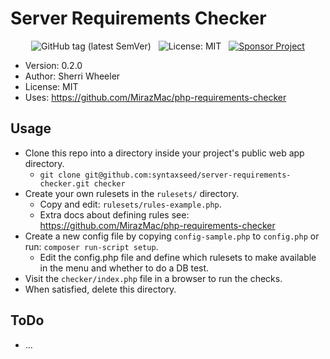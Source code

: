 # Server Requirements Checker

<div align="center">
    <img src="https://img.shields.io/github/tag/syntaxseed/server-requirements-checker.svg" alt="GitHub tag (latest SemVer)">&nbsp;&nbsp;
    <img src="https://img.shields.io/github/license/syntaxseed/templateseed" alt="License: MIT">
    &nbsp;&nbsp;<a href="https://github.com/syntaxseed#donatecontribute"><img src="https://img.shields.io/badge/Sponsor-Project-blue" alt="Sponsor Project" /></a>
</div>

* Version: 0.2.0
* Author: Sherri Wheeler
* License: MIT
* Uses: https://github.com/MirazMac/php-requirements-checker

## Usage

- Clone this repo into a directory inside your project's public web app directory.
   * `git clone git@github.com:syntaxseed/server-requirements-checker.git checker`
- Create your own rulesets in the `rulesets/` directory.
   * Copy and edit: `rulesets/rules-example.php`.
   * Extra docs about defining rules see: https://github.com/MirazMac/php-requirements-checker
- Create a new config file by copying `config-sample.php` to `config.php` or run: `composer run-script setup`.
  * Edit the config.php file and define which rulesets to make available in the menu and whether to do a DB test.
- Visit the `checker/index.php` file in a browser to run the checks.
- When satisfied, delete this directory.

## ToDo

* ...